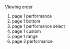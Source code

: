 
Viewing order

1. page 1 performance
2. page 1 bottom
3. page 1 performance select
4. page 1 custom
5. page 1 range
6. page 2 performance
